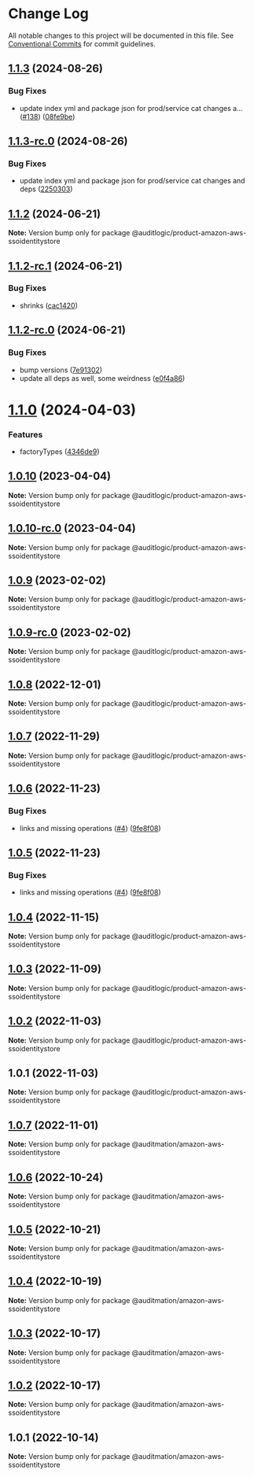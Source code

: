 # Change Log

All notable changes to this project will be documented in this file.
See [Conventional Commits](https://conventionalcommits.org) for commit guidelines.

## [1.1.3](https://github.com/auditlogic/product/compare/@auditlogic/product-amazon-aws-ssoidentitystore@1.1.2...@auditlogic/product-amazon-aws-ssoidentitystore@1.1.3) (2024-08-26)


### Bug Fixes

* update index yml and package json for prod/service cat changes a… ([#138](https://github.com/auditlogic/product/issues/138)) ([08fe9be](https://github.com/auditlogic/product/commit/08fe9beb1c8457462a19bc69caa02e6212d97e1a))





## [1.1.3-rc.0](https://github.com/auditlogic/product/compare/@auditlogic/product-amazon-aws-ssoidentitystore@1.1.2...@auditlogic/product-amazon-aws-ssoidentitystore@1.1.3-rc.0) (2024-08-26)


### Bug Fixes

* update index yml and package json for prod/service cat changes and deps ([2250303](https://github.com/auditlogic/product/commit/225030363a363608240135b7ebed386b28f01e4b))





## [1.1.2](https://github.com/auditlogic/product/compare/@auditlogic/product-amazon-aws-ssoidentitystore@1.1.2-rc.1...@auditlogic/product-amazon-aws-ssoidentitystore@1.1.2) (2024-06-21)

**Note:** Version bump only for package @auditlogic/product-amazon-aws-ssoidentitystore





## [1.1.2-rc.1](https://github.com/auditlogic/product/compare/@auditlogic/product-amazon-aws-ssoidentitystore@1.1.2-rc.0...@auditlogic/product-amazon-aws-ssoidentitystore@1.1.2-rc.1) (2024-06-21)


### Bug Fixes

* shrinks ([cac1420](https://github.com/auditlogic/product/commit/cac14200fefcd8183ab69fe89a47bd3f70f563e9))





## [1.1.2-rc.0](https://github.com/auditlogic/product/compare/@auditlogic/product-amazon-aws-ssoidentitystore@1.1.0...@auditlogic/product-amazon-aws-ssoidentitystore@1.1.2-rc.0) (2024-06-21)


### Bug Fixes

* bump versions ([7e91302](https://github.com/auditlogic/product/commit/7e913023b8b312150ed7762c32fbbe616be71de5))
* update all deps as well, some weirdness ([e0f4a86](https://github.com/auditlogic/product/commit/e0f4a864714e2d3de6bbf3da014d5312fe53be2f))





# [1.1.0](https://github.com/auditlogic/product/compare/@auditlogic/product-amazon-aws-ssoidentitystore@1.0.10...@auditlogic/product-amazon-aws-ssoidentitystore@1.1.0) (2024-04-03)


### Features

* factoryTypes ([4346de9](https://github.com/auditlogic/product/commit/4346de92693aee892fccf725338ffc7b80ab182b))





## [1.0.10](https://github.com/auditlogic/product/compare/@auditlogic/product-amazon-aws-ssoidentitystore@1.0.9...@auditlogic/product-amazon-aws-ssoidentitystore@1.0.10) (2023-04-04)

**Note:** Version bump only for package @auditlogic/product-amazon-aws-ssoidentitystore





## [1.0.10-rc.0](https://github.com/auditlogic/product/compare/@auditlogic/product-amazon-aws-ssoidentitystore@1.0.9...@auditlogic/product-amazon-aws-ssoidentitystore@1.0.10-rc.0) (2023-04-04)

**Note:** Version bump only for package @auditlogic/product-amazon-aws-ssoidentitystore





## [1.0.9](https://github.com/auditlogic/product/compare/@auditlogic/product-amazon-aws-ssoidentitystore@1.0.8...@auditlogic/product-amazon-aws-ssoidentitystore@1.0.9) (2023-02-02)

**Note:** Version bump only for package @auditlogic/product-amazon-aws-ssoidentitystore





## [1.0.9-rc.0](https://github.com/auditlogic/product/compare/@auditlogic/product-amazon-aws-ssoidentitystore@1.0.8...@auditlogic/product-amazon-aws-ssoidentitystore@1.0.9-rc.0) (2023-02-02)

**Note:** Version bump only for package @auditlogic/product-amazon-aws-ssoidentitystore





## [1.0.8](https://github.com/auditlogic/product/compare/@auditlogic/product-amazon-aws-ssoidentitystore@1.0.7...@auditlogic/product-amazon-aws-ssoidentitystore@1.0.8) (2022-12-01)

**Note:** Version bump only for package @auditlogic/product-amazon-aws-ssoidentitystore





## [1.0.7](https://github.com/auditlogic/product/compare/@auditlogic/product-amazon-aws-ssoidentitystore@1.0.6...@auditlogic/product-amazon-aws-ssoidentitystore@1.0.7) (2022-11-29)

**Note:** Version bump only for package @auditlogic/product-amazon-aws-ssoidentitystore





## [1.0.6](https://github.com/auditlogic/product/compare/@auditlogic/product-amazon-aws-ssoidentitystore@1.0.4...@auditlogic/product-amazon-aws-ssoidentitystore@1.0.6) (2022-11-23)


### Bug Fixes

* links and missing operations ([#4](https://github.com/auditlogic/product/issues/4)) ([9fe8f08](https://github.com/auditlogic/product/commit/9fe8f08fe7c57fdb79f991ac35bd6ac2e7dcad38))





## [1.0.5](https://github.com/auditlogic/product/compare/@auditlogic/product-amazon-aws-ssoidentitystore@1.0.4...@auditlogic/product-amazon-aws-ssoidentitystore@1.0.5) (2022-11-23)


### Bug Fixes

* links and missing operations ([#4](https://github.com/auditlogic/product/issues/4)) ([9fe8f08](https://github.com/auditlogic/product/commit/9fe8f08fe7c57fdb79f991ac35bd6ac2e7dcad38))





## [1.0.4](https://github.com/auditlogic/product/compare/@auditlogic/product-amazon-aws-ssoidentitystore@1.0.3...@auditlogic/product-amazon-aws-ssoidentitystore@1.0.4) (2022-11-15)

**Note:** Version bump only for package @auditlogic/product-amazon-aws-ssoidentitystore





## [1.0.3](https://github.com/auditlogic/product/compare/@auditlogic/product-amazon-aws-ssoidentitystore@1.0.2...@auditlogic/product-amazon-aws-ssoidentitystore@1.0.3) (2022-11-09)

**Note:** Version bump only for package @auditlogic/product-amazon-aws-ssoidentitystore





## [1.0.2](https://github.com/auditlogic/product/compare/@auditlogic/product-amazon-aws-ssoidentitystore@1.0.1...@auditlogic/product-amazon-aws-ssoidentitystore@1.0.2) (2022-11-03)

**Note:** Version bump only for package @auditlogic/product-amazon-aws-ssoidentitystore





## 1.0.1 (2022-11-03)

**Note:** Version bump only for package @auditlogic/product-amazon-aws-ssoidentitystore





## [1.0.7](https://github.com/auditmation/store-content/compare/@auditmation/amazon-aws-ssoidentitystore@1.0.6...@auditmation/amazon-aws-ssoidentitystore@1.0.7) (2022-11-01)

**Note:** Version bump only for package @auditmation/amazon-aws-ssoidentitystore





## [1.0.6](https://github.com/auditmation/store-content/compare/@auditmation/amazon-aws-ssoidentitystore@1.0.5...@auditmation/amazon-aws-ssoidentitystore@1.0.6) (2022-10-24)

**Note:** Version bump only for package @auditmation/amazon-aws-ssoidentitystore





## [1.0.5](https://github.com/auditmation/store-content/compare/@auditmation/amazon-aws-ssoidentitystore@1.0.4...@auditmation/amazon-aws-ssoidentitystore@1.0.5) (2022-10-21)

**Note:** Version bump only for package @auditmation/amazon-aws-ssoidentitystore





## [1.0.4](https://github.com/auditmation/store-content/compare/@auditmation/amazon-aws-ssoidentitystore@1.0.3...@auditmation/amazon-aws-ssoidentitystore@1.0.4) (2022-10-19)

**Note:** Version bump only for package @auditmation/amazon-aws-ssoidentitystore





## [1.0.3](https://github.com/auditmation/store-content/compare/@auditmation/amazon-aws-ssoidentitystore@1.0.2...@auditmation/amazon-aws-ssoidentitystore@1.0.3) (2022-10-17)

**Note:** Version bump only for package @auditmation/amazon-aws-ssoidentitystore





## [1.0.2](https://github.com/auditmation/store-content/compare/@auditmation/amazon-aws-ssoidentitystore@1.0.1...@auditmation/amazon-aws-ssoidentitystore@1.0.2) (2022-10-17)

**Note:** Version bump only for package @auditmation/amazon-aws-ssoidentitystore





## 1.0.1 (2022-10-14)

**Note:** Version bump only for package @auditmation/amazon-aws-ssoidentitystore
